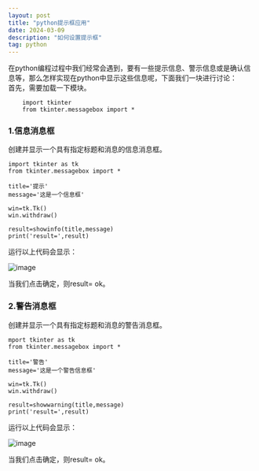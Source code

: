 ```yaml
---
layout: post
title: "python提示框应用"
date: 2024-03-09
description: "如何设置提示框"
tag: python
---  
```

在python编程过程中我们经常会遇到，要有一些提示信息、警示信息或是确认信息等，那么怎样实现在python中显示这些信息呢，下面我们一块进行讨论：  
首先，需要加载一下模块。    
```
    import tkinter  
    from tkinter.messagebox import *      
```
### 1.信息消息框  
创建并显示一个具有指定标题和消息的信息消息框。  
```
import tkinter as tk
from tkinter.messagebox import *

title='提示'
message='这是一个信息框'

win=tk.Tk()
win.withdraw()

result=showinfo(title,message)
print('result=',result)
```
运行以上代码会显示：  

![image](https://github.com/hengdactn/ctnhb.github.io/assets/70909689/5f521104-5b90-45ee-b26f-54d6b4831ff1)    

当我们点击确定，则result= ok。  
### 2.警告消息框  
创建并显示一个具有指定标题和消息的警告消息框。 

```
mport tkinter as tk
from tkinter.messagebox import *

title='警告'
message='这是一个警告信息框'

win=tk.Tk()
win.withdraw()

result=showwarning(title,message)
print('result=',result)
```
运行以上代码会显示：  

![image](https://github.com/hengdactn/ctnhb.github.io/assets/70909689/77d143ae-861f-4153-9345-817927278771)  

当我们点击确定，则result= ok。





